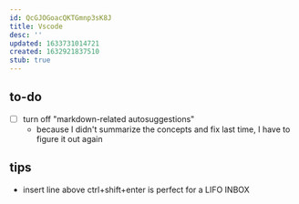 ```yaml
---
id: QcGJOGoacQKTGmnp3sK8J
title: Vscode
desc: ''
updated: 1633731014721
created: 1632921837510
stub: true
---
```


## to-do

- [ ] turn off "markdown-related autosuggestions"
  - because I didn't summarize the concepts and fix last time, I have to figure it out again

## tips

- insert line above ctrl+shift+enter is perfect for a LIFO INBOX

